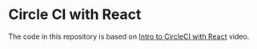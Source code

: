 # Circle CI with React

The code in this repository is based on
[Intro to CircleCI with React](https://www.youtube.com/watch?v=slGMKIDg7gM)
video.
